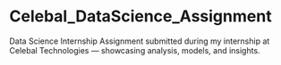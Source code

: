 # Celebal_DataScience_Assignment
Data Science Internship Assignment submitted during my internship at Celebal Technologies — showcasing analysis, models, and insights.
